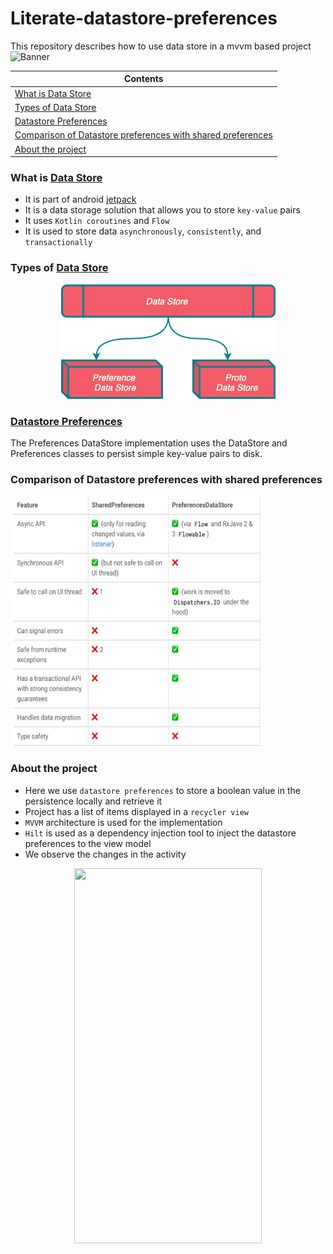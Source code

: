 # Literate-datastore-preferences
This repository describes how to use data store in a mvvm based project
![Banner](https://github.com/devrath/literate-datastore-preferences/blob/main/assets/banner.jpeg)


| Contents |
| -------- |
| [What is Data Store](https://github.com/devrath/literate-datastore/blob/main/README.md#what-is-data-store) |
| [Types of Data Store](https://github.com/devrath/literate-datastore/blob/main/README.md#types-of-data-store) |
| [Datastore Preferences](https://github.com/devrath/literate-datastore/blob/main/README.md#datastore-preferences) |
| [Comparison of Datastore preferences with shared preferences](https://github.com/devrath/literate-datastore/blob/main/README.md#comparison-of-datastore-preferences-with-shared-preferences) |
| [About the project](https://github.com/devrath/literate-datastore/blob/main/README.md#about-the-project) |



### What is [Data Store](https://developer.android.com/topic/libraries/architecture/datastore?gclid=CjwKCAjwhaaKBhBcEiwA8acsHFr6Svpzv9_bUiFBjH89XbKaXBST8QvfZu3zh_LAtlfv28jp195jHhoCi5QQAvD_BwE&gclsrc=aw.ds#kts)
* It is part of android [jetpack](https://developer.android.com/jetpack)
* It is a data storage solution that allows you to store `key-value` pairs
* It uses `Kotlin coroutines` and `Flow`
* It is used to store data `asynchronously`, `consistently`, and `transactionally`

### Types of [Data Store](https://developer.android.com/topic/libraries/architecture/datastore?gclid=CjwKCAjwhaaKBhBcEiwA8acsHFr6Svpzv9_bUiFBjH89XbKaXBST8QvfZu3zh_LAtlfv28jp195jHhoCi5QQAvD_BwE&gclsrc=aw.ds#kts)

<p align="center">
<a><img src="https://github.com/devrath/literate-datastore/blob/main/assets/types.png"></a>
</p>

### [Datastore Preferences](https://developer.android.com/topic/libraries/architecture/datastore?gclid=CjwKCAjwhaaKBhBcEiwA8acsHFr6Svpzv9_bUiFBjH89XbKaXBST8QvfZu3zh_LAtlfv28jp195jHhoCi5QQAvD_BwE&gclsrc=aw.ds#preferences-datastore)
The Preferences DataStore implementation uses the DataStore and Preferences classes to persist simple key-value pairs to disk.

### Comparison of Datastore preferences with shared preferences
<p align="left">
<a><img width=400 height=400 src="https://github.com/devrath/literate-datastore/blob/main/assets/data_store_shared_prefs.png"></a>
</p>

### About the project
* Here we use `datastore preferences` to store a boolean value in the persistence locally and retrieve it
* Project has a list of items displayed in a `recycler view`
* `MVVM` architecture is used for the implementation 
* `Hilt` is used as a dependency injection tool to inject the datastore preferences to the view model 
* We observe the changes in the activity  

<p align="center">
  <img width=300 height=600 src="https://github.com/devrath/literate-datastore-preferences/blob/main/assets/output.gif">
</p>
